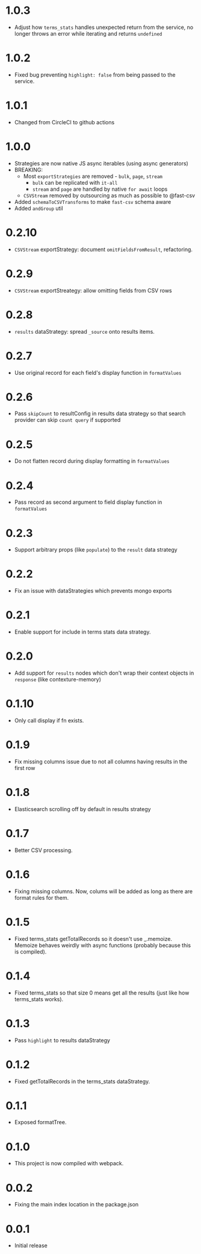 ﻿# 1.0.3
* Adjust how `terms_stats` handles unexpected return from the service, no longer
throws an error while iterating and returns `undefined`

# 1.0.2
* Fixed bug preventing `highlight: false` from being passed to the service.

# 1.0.1
* Changed from CircleCI to github actions

# 1.0.0
* Strategies are now native JS async iterables (using async generators)
* BREAKING:
  * Most `exportStrategies` are removed - `bulk`, `page`, `stream`
    * `bulk` can be replicated with `it-all`
    * `stream` and `page` are handled by native `for await` loops
  * `CSVStream` removed by outsourcing as much as possible to @fast-csv
* Added `schemaToCSVTransforms` to make `fast-csv` schema aware
* Added `andGroup` util


# 0.2.10
* `CSVStream` exportStrategy: document `omitFieldsFromResult`, refactoring.

# 0.2.9
* `CSVStream` exportStreategy: allow omitting fields from CSV rows

# 0.2.8
* `results` dataStrategy: spread `_source` onto results items.

# 0.2.7
* Use original record for each field's display function in `formatValues`

# 0.2.6
* Pass `skipCount` to resultConfig in results data strategy so that search provider can skip `count query` if supported

# 0.2.5
* Do not flatten record during display formatting in `formatValues`

# 0.2.4
* Pass record as second argument to field display function in `formatValues` 

# 0.2.3
* Support arbitrary props (like `populate`) to the `result` data strategy

# 0.2.2
* Fix an issue with dataStrategies which prevents mongo exports

# 0.2.1
* Enable support for include in terms stats data strategy.

# 0.2.0
* Add support for `results` nodes which don't wrap their context objects in `response` (like contexture-memory)

# 0.1.10
* Only call display if fn exists.

# 0.1.9
* Fix missing columns issue due to not all columns having results in the first row

# 0.1.8
* Elasticsearch scrolling off by default in results strategy

# 0.1.7
* Better CSV processing.

# 0.1.6
* Fixing missing columns. Now, colums will be added as long as there
  are format rules for them.

# 0.1.5
* Fixed terms_stats getTotalRecords so it doesn't use _.memoize.
  Memoize behaves weirdly with async functions (probably because this
  is compiled).

# 0.1.4
* Fixed terms_stats so that size 0 means get all the results (just like how terms_stats works).

# 0.1.3
* Pass `highlight` to results dataStrategy

# 0.1.2
* Fixed getTotalRecords in the terms_stats dataStrategy.

# 0.1.1
* Exposed formatTree.

# 0.1.0
* This project is now compiled with webpack.

# 0.0.2
* Fixing the main index location in the package.json

# 0.0.1
* Initial release

